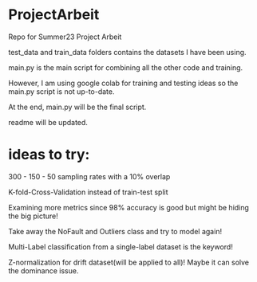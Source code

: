# ProjectArbeit
Repo for Summer23 Project Arbeit

test_data and train_data folders contains the datasets I have been using.

main.py is the main script for combining all the other code and training.

However, I am using google colab for training and testing ideas so the main.py script is not up-to-date.

At the end, main.py will be the final script.

readme will be updated.

# ideas to try:

300 - 150 - 50 sampling rates with a 10% overlap

K-fold-Cross-Validation instead of train-test split

Examining more metrics since 98% accuracy is good but might be hiding the big picture!

Take away the NoFault and Outliers class and try to model again!

Multi-Label classification from a single-label dataset is the keyword!

Z-normalization for drift dataset(will be applied to all)! Maybe it can solve the dominance issue.



